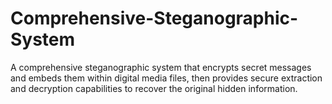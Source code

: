 # Comprehensive-Steganographic-System
A comprehensive steganographic system that encrypts secret messages and embeds them within digital media files, then provides secure extraction and decryption capabilities to recover the original hidden information.
